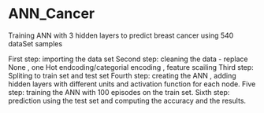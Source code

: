 # ANN_Cancer
Training ANN with 3 hidden layers to predict breast cancer using 540 dataSet samples 

First step:
  importing the data set
Second step:
  cleaning the data - replace None , one Hot endcoding/categorial encoding , feature scailing
Third step:
  Spliting to train set and test set
Fourth step:
  creating the ANN , adding hidden layers with different units and activation function for each node.
Five step:
  training the ANN with 100 episodes on the train set.
Sixth step:
  prediction using the test set and computing the accuracy and the results.

